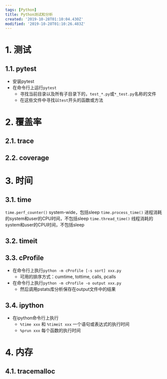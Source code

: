 ```yaml
---
tags: [Python]
title: Python测试和分析
created: '2019-10-28T01:10:04.430Z'
modified: '2019-10-28T01:10:26.483Z'
---
```


# 1. 测试
## 1.1. pytest
* 安装pytest
* 在命令行上运行`pytest`
    * 寻找当前目录以及所有子目录下的，`test_*.py`或`*_test.py`名称的文件
    * 在这些文件中寻找以`test`开头的函数或方法
# 2. 覆盖率
## 2.1. trace

## 2.2. coverage

# 3. 时间
## 3.1. time
`time.perf_counter()` system-wide，包括sleep
`time.process_time()` 进程消耗的system和user的CPU时间，不包括sleep
`time.thread_time()` 线程消耗的system和user的CPU时间，不包括sleep
## 3.2. timeit
## 3.3. cProfile

* 在命令行上执行`python -m cProfile [-s sort] xxx.py`
    * 可用的排序方式：cumtime, tottime, calls, pcalls
* 在命令行上执行`python -m cProfile -o output xxx.py`
    * 然后调用pstats库分析保存在output文件中的结果
## 3.4. ipython
* 在ipython命令行上执行
    * `%time xxx` 和 `%timeit xxx` 一个语句或表达式的执行时间
    * `%prun xxx` 每个函数的执行时间
# 4. 内存
## 4.1. tracemalloc
